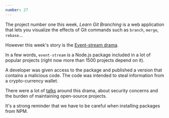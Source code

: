 ```yaml
---
number: 27
---
```


The project number one this week, _Learn Git Branching_ is a web application that lets you visualize the effects of Git commands such as `branch`, `merge`, `rebase`...

However this week's story is the [Event-stream drama](https://schneid.io/blog/event-stream-vulnerability-explained/).

In a few words, `event-stream` is a Node.js package included in a lot of popular projects (right now more than 1500 projects depend on it).

A developer was given access to the package and published a version that contains a malicious code.
The code was intended to steal information from a crypto-currency wallet.

There were a lot of [talks](https://gist.github.com/dominictarr/9fd9c1024c94592bc7268d36b8d83b3a) around this drama, about security concerns and the burden of maintaining open-source projects.

It's a strong reminder that we have to be careful when installing packages from NPM.
